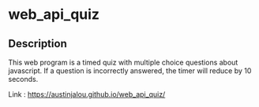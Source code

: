 # web_api_quiz

## Description
This web program is a timed quiz with multiple choice questions about javascript.
If a question is incorrectly answered, the timer will reduce by 10 seconds.

Link : https://austinjalou.github.io/web_api_quiz/